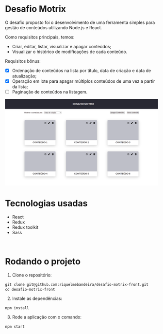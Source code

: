 # Desafio Motrix

O desafio proposto foi o desenvolvimento de uma ferramenta simples para gestão de conteúdos
utilizando Node.js e React.

Como requisitos principais, temos:
- Criar, editar, listar, visualizar e apagar conteúdos;
- Visualizar o histórico de modificações de cada conteúdo.

Requisitos bônus:
- [x] Ordenação de conteúdos na lista por título, data de criação e data de atualização;
- [x] Operação em lote para apagar múltiplos conteúdos de uma vez a partir da lista;
- [ ] Paginação de conteúdos na listagem.

![Preview da aplicação](preview.png)

# Tecnologias usadas

* React
* Redux
* Redux toolkit
* Sass

<br>

# Rodando o projeto

  1. Clone o repositório:
  ```
  git clone git@github.com:riquelmebandeira/desafio-motrix-front.git
  cd desafio-motrix-front
  ```

  2. Instale as dependências:
  ```
  npm install
  ```

  3. Rode a aplicação com o comando:
  ```
  npm start
  ```